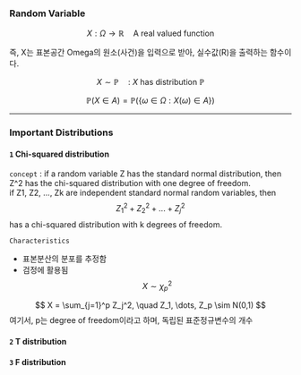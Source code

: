 ### Random Variable
$$
X : \Omega \to \mathbb{R} \quad \text{A real valued function}
$$

즉, X는 표본공간 Omega의 원소(사건)을 입력으로 받아, 
실수값(R)을 출력하는 함수이다.

$$
X \sim \mathbb{P} \quad \text{: $X$ has distribution $\mathbb{P}$}
$$

$$
\mathbb{P}(X \in A) = \mathbb{P}(\{\omega \in \Omega : X(\omega) \in A\})
$$

---

### Important Distributions
#### `1` Chi-squared distribution
`concept` : if a random variable Z has the standard normal distribution, then Z^2 has the chi-squared distribution with one degree of freedom. <br> if Z1, Z2, ..., Zk are independent standard normal random variables, then 
$$
Z_1^2 + Z_2^2 + ... + Z_j^2
$$
has a chi-squared distribution with k degrees of freedom.

`Characteristics`
- 표본분산의 분포를 추정함
- 검정에 활용됨
$$
X \sim \chi^2_p
$$

$$
X = \sum_{j=1}^p Z_j^2, \quad Z_1, \dots, Z_p \sim N(0,1)
$$
여기서, p는 degree of freedom이라고 하며, 독립된 표준정규변수의 개수



#### `2` T distribution
#### `3` F distribution

